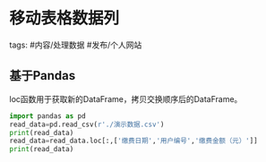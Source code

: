 # 移动表格数据列

tags: #内容/处理数据 #发布/个人网站

## 基于Pandas


loc函数用于获取新的DataFrame，拷贝交换顺序后的DataFrame。

```python
import pandas as pd
read_data=pd.read_csv(r'./演示数据.csv')
print(read_data)
read_data=read_data.loc[:,['缴费日期','用户编号','缴费金额（元）']]
print(read_data)
```





